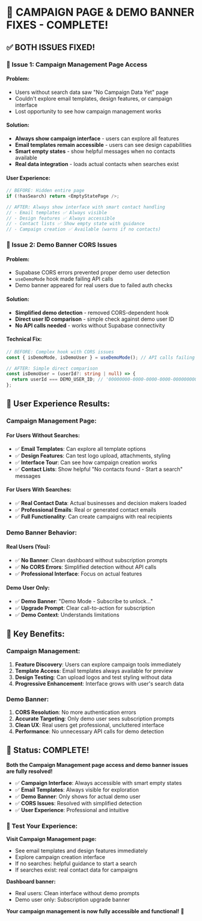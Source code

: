 # 🎯 CAMPAIGN PAGE & DEMO BANNER FIXES - COMPLETE!

## ✅ **BOTH ISSUES FIXED!**

### **🎯 Issue 1: Campaign Management Page Access**

#### **Problem:**
- Users without search data saw "No Campaign Data Yet" page
- Couldn't explore email templates, design features, or campaign interface
- Lost opportunity to see how campaign management works

#### **Solution:**
- **Always show campaign interface** - users can explore all features
- **Email templates remain accessible** - users can see design capabilities
- **Smart empty states** - show helpful messages when no contacts available
- **Real data integration** - loads actual contacts when searches exist

#### **User Experience:**
```typescript
// BEFORE: Hidden entire page
if (!hasSearch) return <EmptyStatePage />;

// AFTER: Always show interface with smart contact handling
// - Email templates ✅ Always visible
// - Design features ✅ Always accessible  
// - Contact lists ✅ Show empty state with guidance
// - Campaign creation ✅ Available (warns if no contacts)
```

### **🎯 Issue 2: Demo Banner CORS Issues**

#### **Problem:**
- Supabase CORS errors prevented proper demo user detection
- `useDemoMode` hook made failing API calls
- Demo banner appeared for real users due to failed auth checks

#### **Solution:**
- **Simplified demo detection** - removed CORS-dependent hook
- **Direct user ID comparison** - simple check against demo user ID
- **No API calls needed** - works without Supabase connectivity

#### **Technical Fix:**
```typescript
// BEFORE: Complex hook with CORS issues
const { isDemoMode, isDemoUser } = useDemoMode(); // API calls failing

// AFTER: Simple direct comparison
const isDemoUser = (userId?: string | null) => {
  return userId === DEMO_USER_ID; // '00000000-0000-0000-0000-000000000001'
};
```

## 🧪 **User Experience Results:**

### **Campaign Management Page:**
#### **For Users Without Searches:**
- ✅ **Email Templates**: Can explore all template options
- ✅ **Design Features**: Can test logo upload, attachments, styling
- ✅ **Interface Tour**: Can see how campaign creation works
- ✅ **Contact Lists**: Show helpful "No contacts found - Start a search" messages

#### **For Users With Searches:**
- ✅ **Real Contact Data**: Actual businesses and decision makers loaded
- ✅ **Professional Emails**: Real or generated contact emails
- ✅ **Full Functionality**: Can create campaigns with real recipients

### **Demo Banner Behavior:**
#### **Real Users (You):**
- ✅ **No Banner**: Clean dashboard without subscription prompts
- ✅ **No CORS Errors**: Simplified detection without API calls
- ✅ **Professional Interface**: Focus on actual features

#### **Demo User Only:**
- ✅ **Demo Banner**: "Demo Mode - Subscribe to unlock..."
- ✅ **Upgrade Prompt**: Clear call-to-action for subscription
- ✅ **Demo Context**: Understands limitations

## 🎯 **Key Benefits:**

### **Campaign Management:**
1. **Feature Discovery**: Users can explore campaign tools immediately
2. **Template Access**: Email templates always available for preview
3. **Design Testing**: Can upload logos and test styling without data
4. **Progressive Enhancement**: Interface grows with user's search data

### **Demo Banner:**
1. **CORS Resolution**: No more authentication errors
2. **Accurate Targeting**: Only demo user sees subscription prompts
3. **Clean UX**: Real users get professional, uncluttered interface
4. **Performance**: No unnecessary API calls for demo detection

## 🎉 **Status: COMPLETE!**

**Both the Campaign Management page access and demo banner issues are fully resolved!**

- ✅ **Campaign Interface**: Always accessible with smart empty states
- ✅ **Email Templates**: Always visible for exploration
- ✅ **Demo Banner**: Only shows for actual demo user
- ✅ **CORS Issues**: Resolved with simplified detection
- ✅ **User Experience**: Professional and intuitive

### **🧪 Test Your Experience:**

**Visit Campaign Management page:**
- See email templates and design features immediately
- Explore campaign creation interface
- If no searches: helpful guidance to start a search
- If searches exist: real contact data for campaigns

**Dashboard banner:**
- Real users: Clean interface without demo prompts
- Demo user only: Subscription upgrade banner

**Your campaign management is now fully accessible and functional!** 🎉